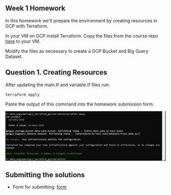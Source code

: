 ## Week 1 Homework

In this homework we'll prepare the environment by creating resources in GCP with Terraform.

In your VM on GCP install Terraform. Copy the files from the course repo
[here](https://github.com/DataTalksClub/data-engineering-zoomcamp/tree/main/week_1_basics_n_setup/1_terraform_gcp/terraform) to your VM.

Modify the files as necessary to create a GCP Bucket and Big Query Dataset.


## Question 1. Creating Resources

After updating the main.tf and variable.tf files run:

```
terraform apply
```

Paste the output of this command into the homework submission form.

![alt text](https://github.com/programmer1188/data-engineering-zoomcamp/blob/main/Home_work/Week1/hw_1_terraform.png)

## Submitting the solutions

* Form for submitting: [form](https://forms.gle/S57Xs3HL9nB3YTzj9)

